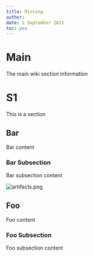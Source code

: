```yaml
---
title: Missing
author: 
date: 1 September 2021
toc: yes
---
```

# Main
The main wiki section information

# S1
This is a section

## Bar
Bar content

### Bar Subsection

Bar subsection content

![artifacts.png](Missing-attachments/architecture/artifacts.png)

## Foo
Foo content

### Foo Subsection

Foo subsection content

